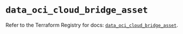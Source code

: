 # `data_oci_cloud_bridge_asset`

Refer to the Terraform Registry for docs: [`data_oci_cloud_bridge_asset`](https://registry.terraform.io/providers/oracle/oci/7.19.0/docs/data-sources/cloud_bridge_asset).
